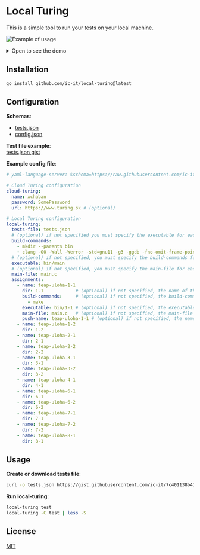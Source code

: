 # Local Turing

This is a simple tool to run your tests on your local machine.

![Example of usage](./assets/demo.gif)

<!-- spoiler -->

<details>
  <summary>Open to see the demo</summary>

[![asciicast](https://asciinema.org/a/2Z3VLJZJXx91k32TABBpRsIxA.svg)](https://asciinema.org/a/2Z3VLJZJXx91k32TABBpRsIxA)

</details>

## Installation

```bash
go install github.com/ic-it/local-turing@latest
```

## Configuration

**Schemas**:
- [tests.json](https://raw.githubusercontent.com/ic-it/local-turing/main/assets/schemas/tests.json)
- [config.json](https://raw.githubusercontent.com/ic-it/local-turing/main/assets/schemas/config.json)

**Test file example**:  
[tests.json gist](https://gist.github.com/ic-it/7c401138b41ffc2b4f3c1105abacdabf)

**Example config file**:
```yaml
# yaml-language-server: $schema=https://raw.githubusercontent.com/ic-it/local-turing/main/assets/schemas/config.json

# Cloud Turing configuration
cloud-turing:
  name: xchaban
  password: SomePassword
  url: https://www.turing.sk # (optional)

# Local Turing configuration
local-turing:
  tests-file: tests.json
  # (optional) if not specified you must specify the executable for each assignment
  build-commands: 
    - mkdir --parents bin
    - clang -O0 -Wall -Werror -std=gnu11 -g3 -ggdb -fno-omit-frame-pointer main.c -o bin/main
  # (optional) if not specified, you must specify the build-commands for each assignment
  executable: bin/main 
  # (optional) if not specified, you must specify the main-file for each assignment
  main-file: main.c
  assignments:
    - name: teap-uloha-1-1
      dir: 1-1            # (optional) if not specified, the name of the assignment is used
      build-commands:     # (optional) if not specified, the build-commands from the global config are used
        - make
      executable: bin/1-1 # (optional) if not specified, the executable from the global config is used
      main-file: main.c   # (optional) if not specified, the main-file from the global config is used
      push-name: teap-uloha-1-1 # (optional) if not specified, the name of the assignment is used
    - name: teap-uloha-1-2
      dir: 1-2
    - name: teap-uloha-2-1
      dir: 2-1
    - name: teap-uloha-2-2
      dir: 2-2
    - name: teap-uloha-3-1
      dir: 3-1
    - name: teap-uloha-3-2
      dir: 3-2
    - name: teap-uloha-4-1
      dir: 4-1
    - name: teap-uloha-6-1
      dir: 6-1
    - name: teap-uloha-6-2
      dir: 6-2
    - name: teap-uloha-7-1
      dir: 7-1
    - name: teap-uloha-7-2
      dir: 7-2
    - name: teap-uloha-8-1
      dir: 8-1
```

## Usage

**Create or download tests file**:
```bash
curl -o tests.json https://gist.githubusercontent.com/ic-it/7c401138b41ffc2b4f3c1105abacdabf/raw/e10872b2a161f04bfb357cdd93d634695b93fc60/tests.json
```

**Run local-turing**:
```bash
local-turing test
local-turing -C test | less -S
```

## License

[MIT](LICENSE.txt)